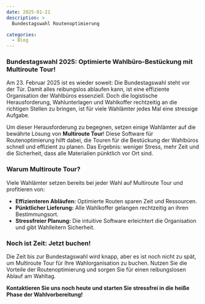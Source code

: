 ```yaml
---
date: 2025-01-21
description: >
  Bundestagswahl Routenoptimierung

categories:
  - Blog
---
```


### Bundestagswahl 2025: Optimierte Wahlbüro-Bestückung mit Multiroute Tour!

Am 23. Februar 2025 ist es wieder soweit: Die Bundestagswahl steht vor der Tür. Damit alles reibungslos ablaufen kann, ist eine effiziente Organisation der Wahlbüros essenziell. Doch die logistische Herausforderung, Wahlunterlagen und Wahlkoffer rechtzeitig an die richtigen Stellen zu bringen, ist für viele Wahlämter jedes Mal eine stressige Aufgabe.

Um dieser Herausforderung zu begegnen, setzen einige Wahlämter auf die bewährte Lösung von **Multiroute Tour**! Diese Software für Routenoptimierung hilft dabei, die Touren für die Bestückung der Wahlbüros schnell und effizient zu planen. Das Ergebnis: weniger Stress, mehr Zeit und die Sicherheit, dass alle Materialien pünktlich vor Ort sind.
<!-- more -->
### Warum Multiroute Tour?

Viele Wahlämter setzen bereits bei jeder Wahl auf Multiroute Tour und profitieren von:

- **Effizienteren Abläufen:** Optimierte Routen sparen Zeit und Ressourcen.
- **Pünktlicher Lieferung:** Alle Wahlkoffer gelangen rechtzeitig an ihren Bestimmungsort.
- **Stressfreier Planung:** Die intuitive Software erleichtert die Organisation und gibt Wahlleitern Sicherheit.

### Noch ist Zeit: Jetzt buchen!

Die Zeit bis zur Bundestagswahl wird knapp, aber es ist noch nicht zu spät, um Multiroute Tour für Ihre Wahlorganisation zu buchen. Nutzen Sie die Vorteile der Routenoptimierung und sorgen Sie für einen reibungslosen Ablauf am Wahltag.

**Kontaktieren Sie uns noch heute und starten Sie stressfrei in die heiße Phase der Wahlvorbereitung!**
